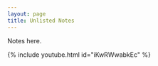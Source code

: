 ```yaml
---
layout: page
title: Unlisted Notes
---
```


Notes here.

{% include youtube.html id="iKwRWwabkEc" %}
